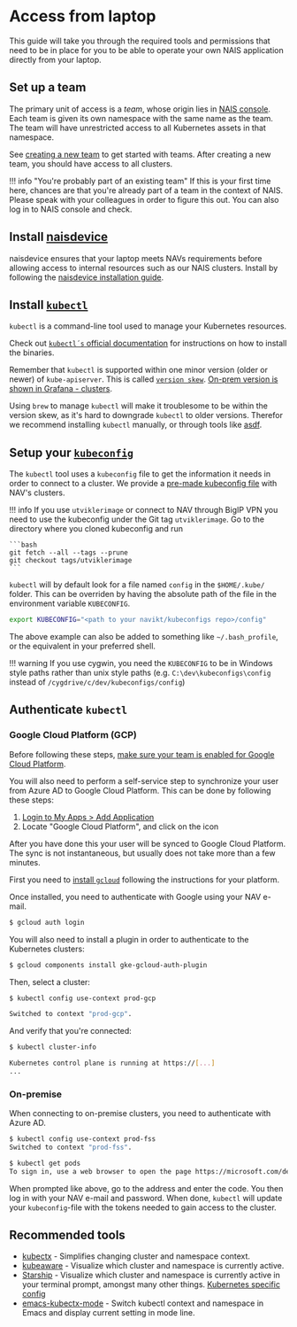 # Access from laptop

This guide will take you through the required tools and permissions that need to be in place for you to be able to operate your own NAIS application directly from your laptop.

## Set up a team

The primary unit of access is a _team_, whose origin lies in [NAIS console](https://console.nav.cloud.nais.io).
Each team is given its own namespace with the same name as the team.
The team will have unrestricted access to all Kubernetes assets in that namespace.

See [creating a new team](teams.md#creating-a-new-team) to get started with teams.
After creating a new team, you should have access to all clusters.

!!! info "You're probably part of an existing team"
    If this is your first time here, chances are that you're already part of a team in the context of NAIS.
    Please speak with your colleagues in order to figure this out. You can also log in to NAIS console and check.

## Install [naisdevice](../device/README.md)

naisdevice ensures that your laptop meets NAVs requirements before allowing access to internal resources such as our NAIS clusters. 
Install by following the [naisdevice installation guide](../device/install.md).

## Install [`kubectl`](https://kubernetes.io/docs/tasks/tools/install-kubectl)

`kubectl` is a command-line tool used to manage your Kubernetes resources.

Check out [`kubectl´s` official documentation](https://kubernetes.io/docs/tasks/tools/install-kubectl) for instructions on how to install the binaries.

Remember that `kubectl` is supported within one minor version (older or newer) of `kube-apiserver`.
This is called [`version skew`](https://kubernetes.io/releases/version-skew-policy/#kubectl). 
[On-prem version is shown in Grafana - clusters](https://grafana.nais.io/d/NOlZDT7nk/clusters).

Using `brew` to manage `kubectl` will make it troublesome to be within the version skew, as it's hard to downgrade `kubectl` to older versions.
Therefor we recommend installing `kubectl` manually, or through tools like [asdf](https://asdf-vm.com/).

## Setup your [`kubeconfig`](https://kubernetes.io/docs/concepts/configuration/organize-cluster-access-kubeconfig/)

The `kubectl` tool uses a `kubeconfig` file to get the information it needs in order to connect to a cluster.
We provide a [pre-made kubeconfig file](https://github.com/navikt/kubeconfigs) with NAV's clusters.

!!! info
    If you use `utviklerimage` or connect to NAV through BigIP VPN you need to use the kubeconfig under the Git tag `utviklerimage`. Go to the directory where you cloned kubeconfig and run

    ```bash
    git fetch --all --tags --prune
    git checkout tags/utviklerimage
    ```

`kubectl` will by default look for a file named `config` in the `$HOME/.kube/` folder. This can be overriden by having the absolute path of the file in the environment variable `KUBECONFIG`.

```bash
export KUBECONFIG="<path to your navikt/kubeconfigs repo>/config"
```

The above example can also be added to something like `~/.bash_profile`, or the equivalent in your preferred shell.

!!! warning
    If you use cygwin, you need the `KUBECONFIG` to be in Windows style paths rather than unix style paths \(e.g. `C:\dev\kubeconfigs\config` instead of `/cygdrive/c/dev/kubeconfigs/config`\)

## Authenticate `kubectl`

### Google Cloud Platform \(GCP\)

Before following these steps, [make sure your team is enabled for Google Cloud Platform](teams.md).

You will also need to perform a self-service step to synchronize your user from Azure AD to Google Cloud Platform. This can be done by following these steps:

1. [Login to My Apps > Add Application](https://account.activedirectory.windowsazure.com/r#/addApplications)
3. Locate "Google Cloud Platform", and click on the icon

After you have done this your user will be synced to Google Cloud Platform. The sync is not instantaneous, but usually does not take more than a few minutes.

First you need to [install `gcloud`](https://cloud.google.com/sdk/docs/install) following the instructions for your platform.

Once installed, you need to authenticate with Google using your NAV e-mail.

```bash
$ gcloud auth login
```

You will also need to install a plugin in order to authenticate to the Kubernetes clusters:

```bash
$ gcloud components install gke-gcloud-auth-plugin
```

Then, select a cluster:

```bash
$ kubectl config use-context prod-gcp

Switched to context "prod-gcp".
```

And verify that you're connected:

```bash
$ kubectl cluster-info

Kubernetes control plane is running at https://[...]
...
```

### On-premise

When connecting to on-premise clusters, you need to authenticate with Azure AD.

```bash
$ kubectl config use-context prod-fss
Switched to context "prod-fss".

$ kubectl get pods
To sign in, use a web browser to open the page https://microsoft.com/devicelogin and enter the code CR69DPQQZ to authenticate.
```

When prompted like above, go to the address and enter the code. You then log in with your NAV e-mail and password. When done, `kubectl` will update your `kubeconfig`-file with the tokens needed to gain access to the cluster.

## Recommended tools

* [kubectx](https://github.com/ahmetb/kubectx) - Simplifies changing cluster and namespace context.
* [kubeaware](https://github.com/jhrv/kubeaware) - Visualize which cluster and namespace is currently active.
* [Starship](https://starship.rs/) - Visualize which cluster and namespace is currently active in your terminal prompt, amongst many other things. [Kubernetes specific config](https://starship.rs/config/#kubernetes)
* [emacs-kubectx-mode](https://github.com/terjesannum/emacs-kubectx-mode) - Switch kubectl context and namespace in Emacs and display current setting in mode line.

